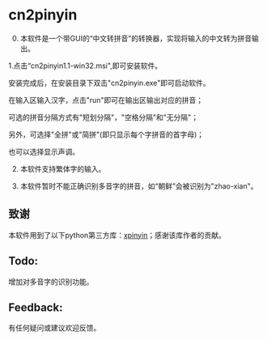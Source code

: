 # **cn2pinyin**

0. 本软件是一个带GUI的“中文转拼音”的转换器，实现将输入的中文转为拼音输出。

1.点击“cn2pinyin1.1-win32.msi",即可安装软件。

安装完成后，在安装目录下双击"cn2pinyin.exe"即可启动软件。

在输入区输入汉字，点击"run"即可在输出区输出对应的拼音；

可选的拼音分隔方式有"短划分隔"，"空格分隔"和"无分隔"；

另外，可选择"全拼"或"简拼"(即只显示每个字拼音的首字母)；

也可以选择显示声调。

2. 本软件支持繁体字的输入。

3. 本软件暂时不能正确识别多音字的拼音，如“朝鲜”会被识别为"zhao-xian"。

## 致谢
本软件用到了以下python第三方库：[xpinyin](https://github.com/lxneng/xpinyin)；感谢该库作者的贡献。

## Todo:
增加对多音字的识别功能。

## Feedback:
有任何疑问或建议欢迎反馈。



